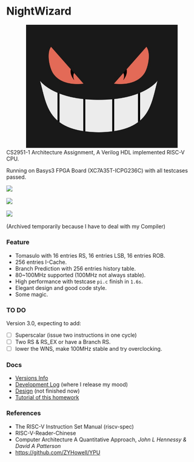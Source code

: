

# NightWizard

<div align="center">
	<img src="doc/assets/gengar3.jpg" width="400px">
</div>
CS2951-1 Architecture Assignment, A Verilog HDL implemented RISC-V CPU.

Running on Basys3 FPGA Board (XC7A35T-ICPG236C) with all testcases passed.

![](https://img.shields.io/badge/language-Verilog-violet)

![](https://img.shields.io/badge/simulation-passed-success)

![](https://img.shields.io/badge/FPGA-passed-success)

(Archived temporarily because I have to deal with my Compiler)

### Feature

- Tomasulo with 16 entries RS, 16 entries LSB, 16 entries ROB.
- 256 entries I-Cache.
- Branch Prediction with 256 entries history table. 
- 80~100MHz supported (100MHz not always stable).
- High performance with testcase `pi.c` finish in `1.6s`.
- Elegant design and good code style.
- Some magic.

### TO DO

Version 3.0, expecting to add:

- [ ]  Superscalar (issue two instructions in one cycle)
- [ ]  Two RS & RS_EX or have a Branch RS.
- [ ] lower the WNS, make 100MHz stable and try overclocking.

### Docs

- [Versions Info](doc/Version.md)
- [Development Log](doc/DevelopDraft.md) (where I release my mood)
- [Design](doc/Design.md) (not finished now)
- [Tutorial of this homework](doc/Tutorial.md)

### References

- The RISC-V Instruction Set Manual (riscv-spec)
- RISC-V-Reader-Chinese
- Computer Architecture A Quantitative Approach,  *John L Hennessy & David A Patterson*
- https://github.com/ZYHowell/YPU